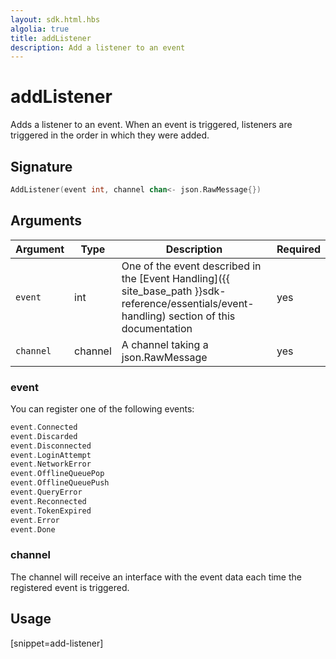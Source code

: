 ```yaml
---
layout: sdk.html.hbs
algolia: true
title: addListener
description: Add a listener to an event
---
```


# addListener

Adds a listener to an event.
When an event is triggered, listeners are triggered in the order in which they were added.

## Signature

```go
AddListener(event int, channel chan<- json.RawMessage{})
```

## Arguments

| Argument  | Type    | Description                                                                                                                                   | Required |
| --------- | ------- | --------------------------------------------------------------------------------------------------------------------------------------------- | -------- |
| `event`   | int     | One of the event described in the [Event Handling]({{ site_base_path }}sdk-reference/essentials/event-handling) section of this documentation | yes      |
| `channel` | channel | A channel taking a json.RawMessage                                                                                                                 | yes      |

### **event**

You can register one of the following events:

```go
event.Connected
event.Discarded
event.Disconnected
event.LoginAttempt
event.NetworkError
event.OfflineQueuePop
event.OfflineQueuePush
event.QueryError
event.Reconnected
event.TokenExpired
event.Error
event.Done
```

### **channel**

The channel will receive an interface with the event data each time the registered event is triggered.

## Usage

[snippet=add-listener]
